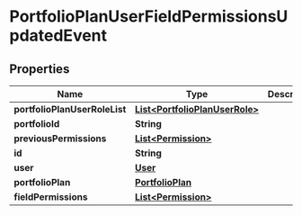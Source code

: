
# PortfolioPlanUserFieldPermissionsUpdatedEvent

## Properties
Name | Type | Description | Notes
------------ | ------------- | ------------- | -------------
**portfolioPlanUserRoleList** | [**List&lt;PortfolioPlanUserRole&gt;**](PortfolioPlanUserRole.md) |  |  [optional]
**portfolioId** | **String** |  |  [optional]
**previousPermissions** | [**List&lt;Permission&gt;**](Permission.md) |  |  [optional]
**id** | **String** |  |  [optional]
**user** | [**User**](User.md) |  |  [optional]
**portfolioPlan** | [**PortfolioPlan**](PortfolioPlan.md) |  |  [optional]
**fieldPermissions** | [**List&lt;Permission&gt;**](Permission.md) |  |  [optional]



